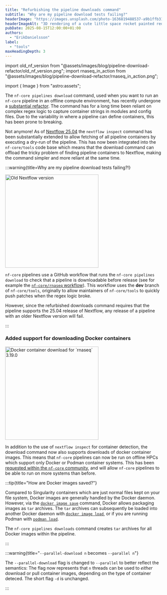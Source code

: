 ```yaml
---
title: "Refurbishing the pipeline downloads command"
subtitle: "Why are my pipeline download tests failing?"
headerImage: "https://images.unsplash.com/photo-1636819488537-a9b1ffb315ce"
headerImageAlt: "3D rendering of a cute little space rocket painted red and white with a fluffy smoke cloud coming out of it."
pubDate: 2025-08-15T12:00:00+01:00
authors:
  - "ErikDanielsson"
label:
  - "tools"
maxHeadingDepth: 3
---
```


import old_nf_version from "@assets/images/blog/pipeline-download-refactor/old_nf_version.png";
import rnaseq_in_action from "@assets/images/blog/pipeline-download-refactor/rnaseq_in_action.png";

import { Image } from "astro:assets";

The `nf-core pipelines download` command, used when you want to run an `nf-core` pipeline in an offline compute environment, has recently undergone a [substantial refactor](https://github.com/nf-core/tools/pull/3634).
The command has for a long time been reliant on complex regex logic to capture container strings in modules and config files.
Due to the variability in where a pipeline can define containers, this has been prone to breaking.

Not anymore!
As of [Nextflow 25.04](https://www.nextflow.io/docs/latest/migrations/25-04.html) the `nextflow inspect` command has been substantially extended to allow fetching of all pipeline containers by executing a dry-run of the pipeline.
This has now been integrated into the `nf-core/tools` code base which means that the download command can offload the tricky problem of finding pipeline containers to Nextflow, making the command simpler and more reliant at the same time.

:::warning{title=Why are my pipeline download tests failing?!}

<Image src={old_nf_version} alt="Old Nextflow version" height="300" />

`nf-core` pipelines use a GitHub workflow that runs the `nf-core pipelines download` to check that a pipeline is downloadable before release (see for example the [`nf-core/rnaseq` workflow](https://github.com/nf-core/rnaseq/actions/workflows/download_pipeline.yml)).
This workflow uses the **dev** branch of `nf-core/tools`, originally to allow maintainers of `nf-core/tools` to quickly push patches when the regex logic broke.

However, since the refurbished downloads command requires that the pipeline supports the 25.04 release of Nextflow, any release of a pipeline with an older Nextflow version will fail.

:::

### Added support for downloading Docker containers

<Image src={rnaseq_in_action} alt="Docker container download for `rnaseq` 3.19.0" height="300" />

In addition to the use of `nextflow inspect` for container detection, the download command now also supports downloads of docker container images.
This means that `nf-core` pipelines can now be run on offline HPCs which support only Docker or Podman container systems.
This has been [requested within the `nf-core` community](https://github.com/nf-core/tools/issues/2309), and will allow `nf-core` pipelines to be able to run on more systems than before.

:::tip{title="How are Docker images saved?"}

Compared to Singularity containers which are just normal files kept on your file system, Docker images are generally handled by the Docker daemon.
However, via the [`docker image save`](https://docs.docker.com/reference/cli/docker/image/save/) command, Docker allows packaging images as `tar` archives.
The `tar` archives can subsequently be loaded into another Docker daemon with [`docker image load`](https://docs.docker.com/reference/cli/docker/image/load/), or if you are running Podman with [`podman load`](https://docs.podman.io/en/v5.0.2/markdown/podman-load.1.html).

The `nf-core pipelines downloads` command creates `tar` archives for all Docker images within the pipeline.

:::

:::warning{title="`--parallel-download n` becomes `--parallel n`"}

The `--parallel-download` flag is changed to `--parallel` to better reflect the semantics:
The flag now represents that `n` threads can be used to _either_ download or pull container images, depending on the type of container deteced.
The short flag `-d` is unchanged.

:::
